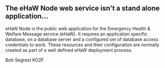 ## The eHaW Node web service isn't a stand alone application...

eHaW Node is the public web application for the Emergency Health & Welfare Message service (eHaW).  It requires an application specific database, on a database server and a configured set of database access credentials to work.  These resources and their configuration are normally created as part of a well defined eHaW deployment process.

Bob Segrest
KO2F